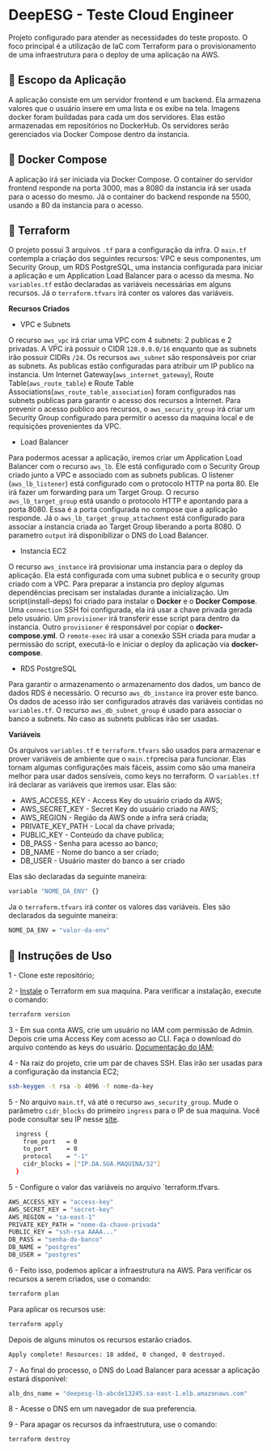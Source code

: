 # DeepESG - Teste Cloud Engineer

Projeto configurado para atender as necessidades do teste proposto. O foco principal é a utilização de IaC com Terraform para o provisionamento de uma infraestrutura para o deploy de uma aplicação na AWS. 

## :mag_right: Escopo da Aplicação
A aplicação consiste em um servidor frontend e um backend. Ela armazena valores que o usuário insere em uma lista e os exibe na tela. Imagens docker foram buildadas para cada um dos servidores. Elas estão armazenadas em repositórios no DockerHub. Os servidores serão gerenciados via Docker Compose dentro da instancia. 

## :whale2: Docker Compose
A aplicação irá ser iniciada via Docker Compose. O container do servidor frontend responde na porta 3000, mas a 8080 da instancia irá ser usada para o acesso do mesmo. Já o container do backend responde na 5500, usando a 80 da instancia para o acesso. 

## :rocket: Terraform
O projeto possui 3 arquivos `.tf` para a configuração da infra. O `main.tf` contempla a criação dos seguintes recursos: VPC e seus componentes, um Security Group, um RDS PostgreSQL, uma instancia configurada para iniciar a aplicação e um Application Load Balancer para o acesso da mesma. No `variables.tf` estão declaradas as variáveis necessárias em alguns recursos. Já o `terraform.tfvars` irá conter os valores das variáveis. 

**Recursos Criados**

 * VPC e Subnets
 
O recurso `aws_vpc`  irá criar uma VPC com 4 subnets: 2 publicas e 2 privadas. A VPC irá possuir o CIDR `128.0.0.0/16` enquanto que as subnets irão possuir CIDRs `/24`. Os recursos `aws_subnet` são responsáveis por criar as subnets. As publicas estão configuradas para atribuir um IP publico na instancia. Um Internet Gateway(`aws_internet_gateway`), Route Table(`aws_route_table`) e Route Table Associations(`aws_route_table_association`) foram configurados nas subnets publicas para garantir o acesso dos recursos a Internet. Para prevenir o acesso publico aos recursos, o `aws_security_group` irá criar um Security Group configurado para permitir o acesso da maquina local e de requisições provenientes da VPC.

 * Load Balancer

Para podermos acessar a aplicação, iremos criar um Application Load Balancer com o recurso `aws_lb`. Ele está configurado com o Security Group criado junto a VPC e associado com as subnets publicas. O listener (`aws_lb_listener`) está configurado com o protocolo HTTP na porta 80. Ele irá fazer um forwarding para um Target Group. O recurso `aws_lb_target_group` está usando o protocolo HTTP e apontando para a porta 8080. Essa é a porta configurada no compose que a aplicação responde. Já o `aws_lb_target_group_attachment` está configurado para associar a instancia criada ao Target Group liberando a porta 8080. O parametro `output` irá disponibilizar o DNS do Load Balancer.

* Instancia EC2

O recurso `aws_instance` irá provisionar uma instancia para o deploy da aplicação. Ela está configurada com uma subnet publica e o security group criado com a VPC. Para preparar a instancia pro deploy algumas dependências precisam ser instaladas durante a inicialização. Um script(install-deps) foi criado para instalar o **Docker** e o **Docker Compose**. Uma `connection` SSH foi configurada, ela irá usar a chave privada gerada pelo usuário. Um `provisioner` irá transferir esse script para dentro da instancia. Outro `provisioner` é responsável por copiar o **docker-compose.yml**. O `remote-exec` irá usar a conexão SSH criada para mudar a permissão do script, executá-lo e iniciar o deploy da aplicação via **docker-compose**. 

* RDS PostgreSQL

Para garantir o armazenamento o armazenamento dos dados, um banco de dados RDS é necessário. O recurso `aws_db_instance` ira prover este banco. Os dados de acesso irão ser configurados através das variáveis contidas no `variables.tf`. O recurso `aws_db_subnet_group` é usado para associar o banco a subnets. No caso as subnets publicas irão ser usadas. 


**Variáveis**

Os arquivos `variables.tf` e `terraform.tfvars` são usados para armazenar e prover variáveis de ambiente que o `main.tf`precisa para funcionar. Elas tornam algumas configurações mais fáceis, assim como são uma maneira melhor para usar dados sensíveis, como keys no terraform. O `variables.tf` irá declarar as variáveis que iremos usar. Elas são:
   * AWS_ACCESS_KEY - Access Key do usuário criado da AWS;
   * AWS_SECRET_KEY - Secret Key do usuário criado na AWS;
   * AWS_REGION - Região da AWS onde a infra será criada;
   * PRIVATE_KEY_PATH - Local da chave privada;
   * PUBLIC_KEY - Conteúdo da chave publica;
   * DB_PASS - Senha para acesso ao banco;
   * DB_NAME - Nome do banco a ser criado;
   * DB_USER - Usuário master do banco a ser criado

Elas são declaradas da seguinte maneira:
```bash
variable "NOME_DA_ENV" {}
```
Ja o `terraform.tfvars` irá conter os valores das variáveis. Eles são declarados da seguinte maneira:
```bash
NOME_DA_ENV = "valor-da-env"
```

## :bookmark_tabs: Instruções de Uso

1 - Clone este repositório; 

2 - [Instale](https://developer.hashicorp.com/terraform/tutorials/aws-get-started/install-cli) o Terraform em sua maquina. Para verificar a instalação, execute o comando:
```bash
terraform version
```

3 - Em sua conta AWS, crie um usuário no IAM com permissão de Admin. Depois crie uma Access Key com acesso ao CLI. Faça o download do arquivo contendo as keys do usuário. [Documentação do IAM](https://docs.aws.amazon.com/pt_br/IAM/latest/UserGuide/id_users_create.html);

4 - Na raiz do projeto, crie um par de chaves SSH. Elas irão ser usadas para a configuração da instancia EC2; 
```bash
ssh-keygen -t rsa -b 4096 -f nome-da-key
```
5 - No arquivo `main.tf`, vá até o recurso `aws_security_group`. Mude o parâmetro `cidr_blocks` do primeiro `ingress` para o IP de sua maquina. Você pode consultar seu IP nesse [site](https://www.whatismyip.com/).
```bash
  ingress {
    from_port   = 0
    to_port     = 0
    protocol    = "-1"
    cidr_blocks = ["IP.DA.SUA.MAQUINA/32"]
  }
```

5 - Configure o valor das variáveis no arquivo `terraform.tfvars. 
```bash
AWS_ACCESS_KEY = "access-key"
AWS_SECRET_KEY = "secret-key"
AWS_REGION = "sa-east-1"
PRIVATE_KEY_PATH = "nome-da-chave-privada"
PUBLIC_KEY = "ssh-rsa AAAA..."
DB_PASS = "senha-do-banco"
DB_NAME = "postgres"
DB_USER = "postgres"
```

6 - Feito isso, podemos aplicar a infraestrutura na AWS. Para verificar os recursos a serem criados, use o comando: 
```bash
terraform plan
```
Para aplicar os recursos use:
```bash
terraform apply
```
Depois de alguns minutos os recursos estarão criados.
```bash
Apply complete! Resources: 18 added, 0 changed, 0 destroyed.
```

7 - Ao final do processo, o DNS do Load Balancer para acessar a aplicação estará disponível:
```bash
alb_dns_name = "deepesg-lb-abcde13245.sa-east-1.elb.amazonaws.com"
```

8 - Acesse o DNS em um navegador de sua preferencia.


9 - Para apagar os recursos da infraestrutura, use o comando:
```bash
terraform destroy
```


